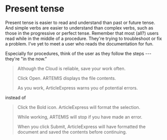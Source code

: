 Present tense
=============

Present tense is easier to read and understand
than past or future tense. And simple verbs are easier to understand than
complex verbs, such as those in the progressive or perfect tense. Remember that
most (all?) users read while in the middle of a procedure. They're trying to troubleshoot 
or fix a problem. I've yet to meet a user who reads the documentation for fun.

Especially for procedures, think of the user as they follow the steps
--- they're "in the now."

> Although the Cloud is reliable, save your work often.
>
> Click Open. ARTEMIS displays the file contents.
>
> As you work, ArticleExpress warns you of potential errors.

instead of

> Click the Bold icon. ArticleExpress will format the selection.
>
> While working, ARTEMIS will stop if you have made an error.
>
> When you click Submit, ArticleExpress will have formatted the document
> and saved the contents before continuing.
